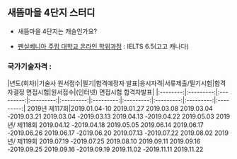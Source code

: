 ## 새뜸마을 4단지 스터디
- 새뜸마을 4단지는 캐슬인가요?

- [펜실베니아 주립 대학교 온라인 학위과정](https://www.worldcampus.psu.edu/degrees-and-certificates/data-analytics-base/overview) : IELTS 6.5(고고 캐나다)

### 국가기술자격 : []()  
|년도(회차)|기술사 원서접수|필기|합격예정자 발표|응시자격|서류제출/필기시험|합격자결정	면접시험|원서접수|(인터넷)	면접시험	합격자발표|
|:--------:|:---------:|:---------:|:---------:|:---------:|:---------:|:---------:|:---------:|:---------:|:---------:|
2019년 제117회|2019.01.04-10	2019.01.27	2019.03.08	2019.03.04
-2019.03.21	2019.03.04
-2019.03.13	2019.04.13
-2019.04.22	2019.05.03
2019년/
제118회	2019.04.12
-2019.04.18	2019.05.05	2019.06.14	2019.06.17
-2019.06.26	2019.06.17
-2019.06.20	2019.07.13
-2019.07.22	2019.08.02
2019년/
제119회	2019.07.19
-2019.07.25	2019.08.10	2019.09.11	2019.09.16
-2019.09.25	2019.09.16
-2019.09.19	2019.11.02
-2019.11.11	2019.11.22
